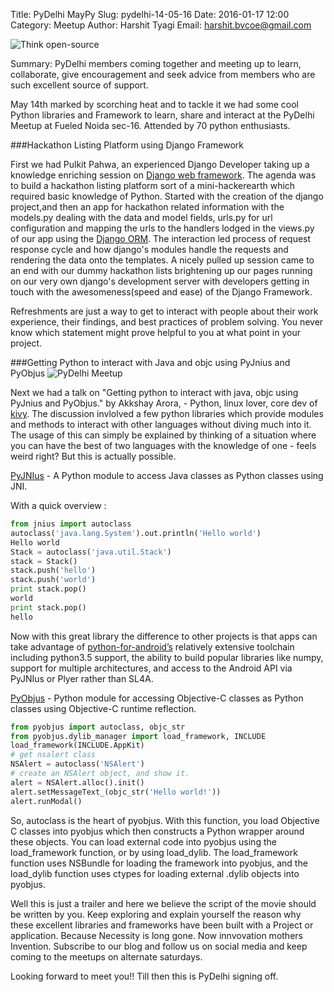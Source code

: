 Title: PyDelhi MayPy
Slug: pydelhi-14-05-16
Date: 2016-01-17 12:00
Category: Meetup
Author: Harshit Tyagi
Email: harshit.bvcoe@gmail.com

![Think open-source]({filename}/images/pydelhi-14-05-16.jpg)

Summary: PyDelhi members coming together and meeting up to learn, collaborate, give encouragement and seek advice from members who are such excellent source of support.

May 14th marked by scorching heat and to tackle it we had some cool Python libraries and Framework to learn, share and interact at the PyDelhi Meetup at Fueled Noida sec-16. Attended by 70 python enthusiasts.

<!-- [![PyDelhi Meetup]()](https://twitter.com/PyDelhi/status/731416447285518336) -->

###Hackathon Listing Platform using Django Framework

First we had Pulkit Pahwa, an experienced Django Developer taking up a knowledge enriching session on [Django web framework](https://docs.djangoproject.com/en/1.9/). The agenda was to build a hackathon listing platform sort of a mini-hackerearth which required basic knowledge of Python. Started with the creation of the django project,and then an app for hackathon related information with the models.py dealing with the data and model fields, urls.py for url configuration and mapping the urls to the handlers lodged in the views.py of our app using the [Django ORM](https://www.google.co.in/url?sa=t&rct=j&q=&esrc=s&source=web&cd=4&cad=rja&uact=8&ved=0ahUKEwjX_tCO8NvMAhXLuo8KHZCiB2UQFggwMAM&url=https%3A%2F%2Fwww.fullstackpython.com%2Fobject-relational-mappers-orms.html&usg=AFQjCNFCZ-M7K54mFXSClQAffl7vacgmag&sig2=M8go3MJ7AxAyLGI3Q-FV4A). The interaction led process of request response cycle and how django's modules handle the requests and rendering the data onto the templates. A nicely pulled up session came to an end with our dummy hackathon lists brightening up our pages running on our very own django's development server with developers getting in touch with the awesomeness(speed and ease) of the Django Framework.

Refreshments are just a way to get to interact with people about their work experience, their findings, and best practices of problem solving. You never know which statement might prove helpful to you at what point in your project.



###Getting Python to interact with Java and objc using PyJnius and PyObjus
![PyDelhi Meetup]({filename}/images/pydelhi-may-2.jpg)

Next we had a talk on "Getting python to interact with java, objc using PyJnius and PyObjus."
by Akkshay Arora, - Python, linux lover, core dev of [kivy](http://kivy.org­). The discussion invlolved a few python libraries which provide modules and methods to interact with other languages without diving much into it. The usage of this can simply be explained by thinking of a situation where you can have the best of two languages with the knowledge of one -  feels weird right? But this is actually possible.

[PyJNIus](https://github.com/kivy/pyjnius) - A Python module to access Java classes as Python classes using JNI.

With a quick overview : 
```python
from jnius import autoclass
autoclass('java.lang.System').out.println('Hello world')
Hello world
Stack = autoclass('java.util.Stack')
stack = Stack()
stack.push('hello')
stack.push('world')
print stack.pop()
world
print stack.pop()
hello
```

Now with this great library the difference to other projects is that apps can take advantage of 
[python-for-android’s](https://kivy.org/planet/2016/05/android-apps-with-python-flask-and-a-webview/) relatively extensive toolchain including python3.5 support, the ability to build popular libraries like numpy, support for multiple architectures, and access to the Android API via PyJNIus or Plyer rather than SL4A.



[PyObjus](https://github.com/kivy/pyobjus) - Python module for accessing Objective-C classes as Python classes using Objective-C runtime reflection.

```python
from pyobjus import autoclass, objc_str
from pyobjus.dylib_manager import load_framework, INCLUDE
load_framework(INCLUDE.AppKit)
# get nsalert class
NSAlert = autoclass('NSAlert')
# create an NSAlert object, and show it.
alert = NSAlert.alloc().init()
alert.setMessageText_(objc_str('Hello world!'))
alert.runModal()
```
So, autoclass is the heart of pyobjus. With this function, you load Objective C classes into pyobjus which then constructs a Python wrapper around these objects. You can load external code into pyobjus using the load_framework function, or by using load_dylib. The
load_framework function uses NSBundle for loading the framework into pyobjus, and the load_dylib function uses ctypes for loading external .dylib objects into pyobjus.

Well this is just a trailer and here we believe the script of the movie should be written by you. Keep exploring and explain yourself the reason why these excellent libraries and frameworks have been built with a Project or application.
Because Necessity is long gone. Now innvovation mothers Invention.
Subscribe to our blog and follow us on social media and keep coming to the meetups on alternate saturdays.

Looking forward to meet you!! Till then this is PyDelhi signing off.

